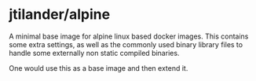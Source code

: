 # jtilander/alpine

A minimal base image for alpine linux based docker images. This contains some extra settings, as well as the commonly used binary library files to handle some externally non static compiled binaries.

One would use this as a base image and then extend it.
